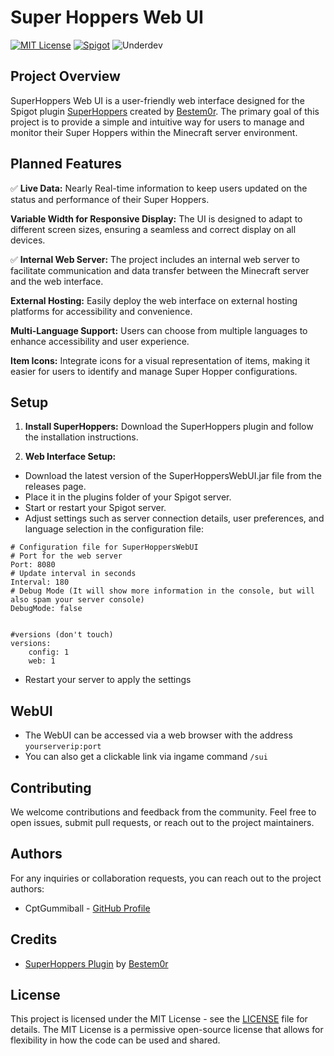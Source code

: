 
# Super Hoppers Web UI

[![MIT License](https://img.shields.io/badge/License-MIT-green.svg)](LICENSE) [![Spigot](https://img.shields.io/badge/Spigot-orange.svg)](https://www.spigotmc.org) ![Underdev](https://img.shields.io/badge/in%20development-red.svg)

## Project Overview
SuperHoppers Web UI is a user-friendly web interface designed for the Spigot plugin [SuperHoppers](https://www.spigotmc.org/resources/superhoppers.97483/) created by [Bestem0r](https://github.com/Bestem0r). The primary goal of this project is to provide a simple and intuitive way for users to manage and monitor their Super Hoppers within the Minecraft server environment.
## Planned Features

✅ **Live Data:** Nearly Real-time information to keep users updated on the status and performance of their Super Hoppers.

**Variable Width for Responsive Display:** The UI is designed to adapt to different screen sizes, ensuring a seamless and correct display on all devices.

✅ **Internal Web Server:** The project includes an internal web server to facilitate communication and data transfer between the Minecraft server and the web interface.

**External Hosting:** Easily deploy the web interface on external hosting platforms for accessibility and convenience.

**Multi-Language Support:** Users can choose from multiple languages to enhance accessibility and user experience.

**Item Icons:** Integrate icons for a visual representation of items, making it easier for users to identify and manage Super Hopper configurations.
## Setup

1. **Install SuperHoppers:**
Download the SuperHoppers plugin and follow the installation instructions.

2. **Web Interface Setup:**

- Download the latest version of the SuperHoppersWebUI.jar file from the releases page.
- Place it in the plugins folder of your Spigot server.
- Start or restart your Spigot server.
- Adjust settings such as server connection details, user preferences, and language selection in the configuration file:

````
# Configuration file for SuperHoppersWebUI
# Port for the web server
Port: 8080
# Update interval in seconds
Interval: 180
# Debug Mode (It will show more information in the console, but will also spam your server console)
DebugMode: false


#versions (don't touch)
versions:
    config: 1
    web: 1
````
- Restart your server to apply the settings

## WebUI
- The WebUI can be accessed via a web browser with the address `yourserverip:port`
- You can also get a clickable link via ingame command `/sui`

## Contributing

We welcome contributions and feedback from the community. Feel free to open issues, submit pull requests, or reach out to the project maintainers.




## Authors

For any inquiries or collaboration requests, you can reach out to the project authors:
- CptGummiball - [GitHub Profile](https://github.com/CptGummiball)


## Credits

- [SuperHoppers Plugin](https://www.spigotmc.org/resources/superhoppers.97483/) by [Bestem0r](https://github.com/Bestem0r)
## License

This project is licensed under the MIT License - see the [LICENSE](LICENSE) file for details. The MIT License is a permissive open-source license that allows for flexibility in how the code can be used and shared.


